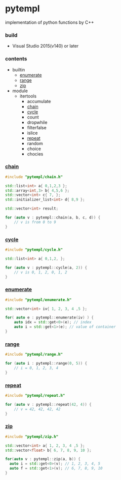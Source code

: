 # pytempl
implementation of python functions by C++

### build
* Visual Studio 2015(v140) or later

### contents
* builtin
  * [enumerate](#enumerate)
  * [range](#range)
  * [zip](#zip)
* module
  * itertools
    * accumulate
    * [chain](#chain)
	* [cycle](#cycle)
    * count
	* dropwhile
	* filterfalse
    * islice
    * [repeat](#repeat)
    * random
    * choice
    * chocies



### [chain](https://docs.python.org/3/library/itertools.html#itertools.chain)
```cpp
#include "pytempl/chain.h"

std::list<int> a{ 0,1,2,3 };
std::array<int,3> b{ 4,5,6 };
std::vector<int> c{ 7, };
std::initializer_list<int> d{ 8,9 };

std::vector<int> result;

for (auto v : pytempl::chain(a, b, c, d)) {
    // v is from 0 to 9
}
```

### [cycle](https://docs.python.org/3/library/itertools.html#itertools.cycle)
```cpp
#include "pytempl/cycle.h"

std::list<int> a{ 0,1,2, };

for (auto v : pytempl::cycle(a, 2)) {
    // v is 0, 1, 2, 0, 1, 2
}
```

### [enumerate](https://docs.python.org/3/library/functions.html#enumerate)
```cpp
#include "pytempl/enumerate.h"

std::vector<int> iv{ 1, 2, 3, 4 ,5 };

for( auto e : pytempl::enumerate(iv) ) {
	auto idx = std::get<0>(e); // index
	auto i = std::get<1>(e); // value of container
}
```

### [range](https://docs.python.org/3/library/functions.html#func-range)
```cpp
#include "pytempl/range.h"

for (auto i : pytempl::range(0, 5)) {
    // i = 0, 1, 2, 3, 4
}
```

### [repeat](https://docs.python.org/3.8/library/itertools.html#itertools.repeat)
```cpp
#include "pytempl/repeat.h"

for (auto v : pytempl::repeat(42, 4)) {
    // v = 42, 42, 42, 42
}
```

### [zip](https://docs.python.org/3/library/functions.html#zip)
```cpp
#include "pytempl/zip.h"

std::vector<int> a{ 1, 2, 3, 4 ,5 };
std::vector<float> b{ 6, 7, 8, 9, 10 };

for(auto v : pytempl::zip(a, b)) {
  auto i = std::get<0>(v); // 1, 2, 3, 4, 5
  auto f = std::get<1>(v); // 6, 7, 8, 9, 10
}
```

